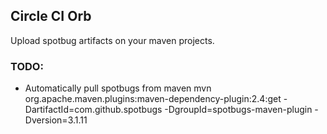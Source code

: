 Circle CI Orb
---

Upload spotbug artifacts on your maven projects.


### TODO: 

* Automatically pull spotbugs from maven
mvn org.apache.maven.plugins:maven-dependency-plugin:2.4:get -DartifactId=com.github.spotbugs -DgroupId=spotbugs-maven-plugin -Dversion=3.1.11